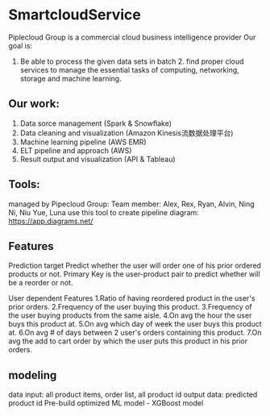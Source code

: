 # SmartcloudService
Piplecloud Group is a commercial cloud business intelligence provider
Our goal is:
1. Be able to process the given data sets in batch    2. find proper cloud services to manage the essential tasks of computing, networking, storage and machine learning. 

## Our work:
1. Data sorce management  (Spark & Snowflake)
2. Data cleaning and visualization  (Amazon Kinesis流数据处理平台)
3. Machine learning pipeline (AWS EMR)
4. ELT pipeline and approach (AWS)
5. Result output and visualization  (API & Tableau)

## Tools:
managed by Pipecloud Group: Team member: Alex, Rex, Ryan, Alvin, Ning Ni, Niu Yue, Luna
use this tool to create pipeline diagram: https://app.diagrams.net/



## Features
Prediction target
Predict whether the user will order one of his prior ordered products or not. Primary Key is the user-product pair to predict 
whether will be a reorder or not.

User dependent Features
1.Ratio of having reordered product in the user's prior orders.
2.Frequency of the user buying this product.
3.Frequency of the user buying products from the same aisle.
4.On avg the hour the user buys this product at.
5.On avg which day of week the user buys this product at.
6.On avg # of days between 2 user's orders containing this product.
7.On avg the add to cart order by which the user puts this product in his prior orders.

## modeling
data input: all product items, order list, all product id
output data: predicted product id
Pre-build optimized ML model 
        - XGBoost model
